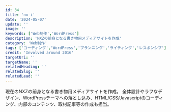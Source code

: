 ```yaml
---
id: 34
title: 'nx-i'
date: '2024-05-07'
update: ''
image: ''
keywords: ['Web制作','WordPress']
description: 'NXZの前身となる書き物用メディアサイトを作成'
category: 'Web制作'
tags: ['コーディング','WordPress','プランニング','ライティング','レスポンシブ']
credit: 'Involved around 2016'
targetUri: ''
targetName: ''
relatedHeading: ''
relatedSlug: ''
relatedLead: ''
---
```

現在のNXZの前身となる書き物用メディアサイトを作成。
全体設計やラフなデザイン、WordPressテーマへの落とし込み、HTML/CSS/Javascriptのコーディング、内部のコンテンツ、取材記事等の作成も担当。